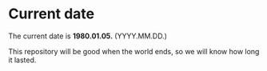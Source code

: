 # Current date

The current date is **1980.01.05.** (YYYY.MM.DD.)

This repository will be good when the world ends, so we will know how long it lasted.